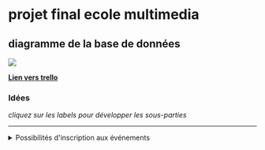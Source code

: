 # projet final ecole multimedia

## diagramme de la base de données


<img src="https://trello-attachments.s3.amazonaws.com/5b7b381dd66faa8edd7b5337/5b7b381e20ab3b86a30d8d0f/1fa57bf968ab4dff57abb8d829b9830e/diag.png"/>





__[Lien vers trello](https://trello.com/b/Y3skTOlH/scrumboard-projet-final-lem)__



<h3>Idées</h3>

_cliquez sur les labels pour développer les sous-parties_


---

<details> 
  <summary>Possibilités d'inscription aux événements</summary>
  <h2>Diagramme de la base de données</h2>
  <img src="https://trello-attachments.s3.amazonaws.com/5b7b381dd66faa8edd7b5337/5b7bdced3816d5309b5d5b05/8abc95d4d3c8e619691256c7c93b2846/diag_fork.png" />
  <h4>Explications</h4>
  <ol>
    <li>Création de la table subscriptions pour stocker les emails de façon unique</li>
    <li>Création de la table de liaison post_subscription pour stocker les inscriptions aux événements le couple post_id subscription_id étant unique</li>
    <li>Ajout du champ subscriptions dans la table posts pour compter le nombre d'inscrits
  </ol>
</details>